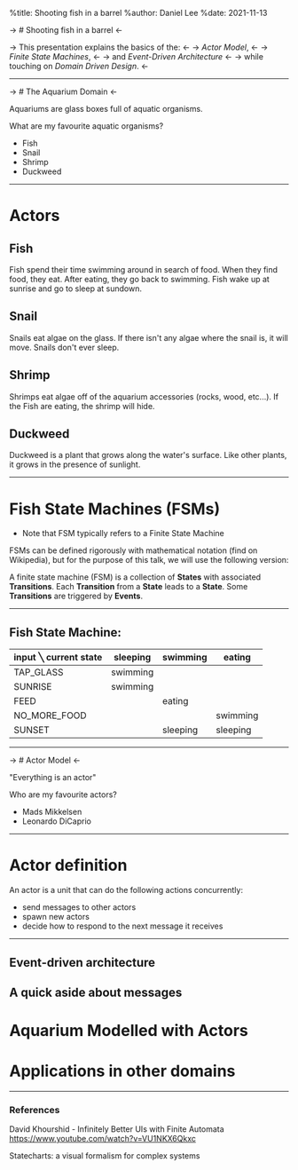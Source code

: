 %title: Shooting fish in a barrel
%author: Daniel Lee
%date: 2021-11-13

-> # Shooting fish in a barrel <-

-> This presentation explains the basics of the: <-
-> _Actor Model_, <-
-> _Finite State Machines_, <-
-> and _Event-Driven Architecture_ <-
-> while touching on _Domain Driven Design_. <-

---

-> # The Aquarium Domain <-

Aquariums are glass boxes full of aquatic organisms.

What are my favourite aquatic organisms?

- Fish
- Snail
- Shrimp
- Duckweed

---

# Actors

## Fish

Fish spend their time swimming around in search of food.
When they find food, they eat. After eating, they go back to swimming.
Fish wake up at sunrise and go to sleep at sundown.

## Snail

Snails eat algae on the glass.
If there isn't any algae where the snail is, it will move.
Snails don't ever sleep.

## Shrimp

Shrimps eat algae off of the aquarium accessories (rocks, wood, etc...).
If the Fish are eating, the shrimp will hide.

## Duckweed

Duckweed is a plant that grows along the water's surface.
Like other plants, it grows in the presence of sunlight.

---

# Fish State Machines (FSMs)

- Note that FSM typically refers to a Finite State Machine

FSMs can be defined rigorously with mathematical notation (find on Wikipedia),
but for the purpose of this talk, we will use the following version:

A finite state machine (FSM) is a collection of **States** with associated **Transitions**.
Each **Transition** from a **State** leads to a **State**.
Some **Transitions** are triggered by **Events**.

---

## Fish State Machine:

| input ╲ current state | sleeping | swimming | eating   |
| --------------------- | -------- | -------- | -------- |
| TAP_GLASS             | swimming |          |          |
| SUNRISE               | swimming |          |          |
| FEED                  |          | eating   |          |
| NO_MORE_FOOD          |          |          | swimming |
| SUNSET                |          | sleeping | sleeping |

---

-> # Actor Model <-

"Everything is an actor"

Who are my favourite actors?
- Mads Mikkelsen
- Leonardo DiCaprio

---

# Actor definition

An actor is a unit that can do the following actions concurrently:

- send messages to other actors
- spawn new actors
- decide how to respond to the next message it receives

---

## Event-driven architecture

## A quick aside about messages

# Aquarium Modelled with Actors

# Applications in other domains

---

### References

David Khourshid - Infinitely Better UIs with Finite Automata
https://www.youtube.com/watch?v=VU1NKX6Qkxc

Statecharts: a visual formalism for complex systems
